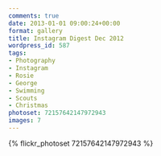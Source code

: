 ```yaml
---
comments: true
date: 2013-01-01 09:00:24+00:00
format: gallery
title: Instagram Digest Dec 2012
wordpress_id: 587
tags:
- Photography
- Instagram
- Rosie
- George
- Swimming
- Scouts
- Christmas
photoset: 72157642147972943
images: 7
---
```


{% flickr_photoset 72157642147972943 %}